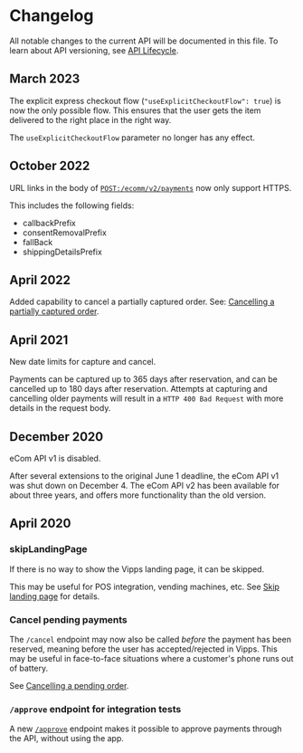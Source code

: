 <!-- START_METADATA
---
title: eCom API changelog
sidebar_label: Changelog
sidebar_position: 200
pagination_next: null
pagination_prev: null
---
END_METADATA -->

# Changelog

All notable changes to the current API will be documented in this file.
To learn about API versioning, see
[API Lifecycle](https://developer.vippsmobilepay.com/docs/knowledge-base/api-lifecycle/).

## March 2023

The explicit express checkout flow (`"useExplicitCheckoutFlow": true`) is now
the only possible flow. This ensures that the user gets the item delivered to
the right place in the right way.

The `useExplicitCheckoutFlow` parameter no longer has any effect.

## October 2022

URL links in the body of
[`POST:/ecomm/v2/payments`](https://developer.vippsmobilepay.com/api/ecom#tag/Vipps-eCom-API/operation/initiatePaymentV3UsingPOST)
now only support HTTPS.

This includes the following fields:

* callbackPrefix
* consentRemovalPrefix
* fallBack
* shippingDetailsPrefix

## April 2022

Added capability to cancel a partially captured order.
See:
[Cancelling a partially captured order](vipps-ecom-api.md#cancelling-a-partially-captured-order).

## April 2021

New date limits for capture and cancel.

Payments can be captured up to 365 days after reservation,
and can be cancelled up to 180 days after reservation.
Attempts at capturing and cancelling older payments will result in
a `HTTP 400 Bad Request` with more details in the request body.

## December 2020

eCom API v1 is disabled.

After several extensions to the original June 1 deadline, the eCom API v1
was shut down on December 4. The eCom API v2 has been available for
about three years, and offers more functionality than the old version.

## April 2020

### skipLandingPage

If there is no way to show the Vipps landing page, it can be skipped.

This may be useful for POS integration, vending machines, etc.
See
[Skip landing page](https://developer.vippsmobilepay.com/docs/knowledge-base/landing-page/#skip-landing-page)
for details.

### Cancel pending payments

The `/cancel` endpoint may now also be called *before* the payment has been
reserved, meaning before the user has accepted/rejected in Vipps. This may be
useful in face-to-face situations where a customer's phone runs out of battery.

See
[Cancelling a pending order](./vipps-ecom-api.md#cancelling-a-pending-order).


### `/approve` endpoint for integration tests

A new
[`/approve`](vipps-ecom-api.md#testing)
endpoint makes it possible to approve payments through the API,
without using the app.
